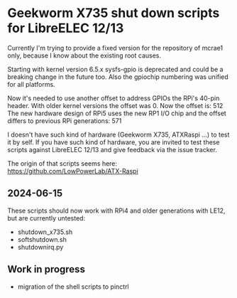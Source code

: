 # Geekworm X735 shut down scripts for LibreELEC 12/13

Currently I'm trying to provide a fixed version for the repository of mcrae1 only, because I know about the existing root causes.

Starting with kernel version 6.5.x sysfs-gpio is deprecated and could be a breaking change in the future too. Also the gpiochip numbering was unified for all platforms.

Now it's needed to use another offset to address GPIOs the RPi's 40-pin header.
With older kernel versions the offset was 0. Now the offset is: 512
The new hardware design of RPi5 uses the new RP1 I/O chip and the offset differs to previous RPi generations: 571

I doesn't have such kind of hardware (Geekworm X735, ATXRaspi ...) to test it by self.
If you have such kind of hardware, you are invited to test these scripts against LibreELEC 12/13 and give feedback via the issue tracker.

The origin of that scripts seems here: <https://github.com/LowPowerLab/ATX-Raspi>

## 2024-06-15

These scripts should now work with RPi4 and older generations with LE12, but are currently untested:

- shutdown_x735.sh
- softshutdown.sh
- shutdownirq.py

## Work in progress

- migration of the shell scripts to pinctrl
